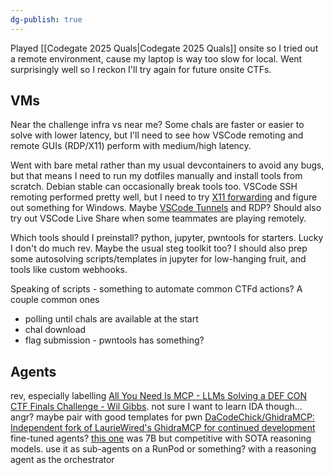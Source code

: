 ```yaml
---
dg-publish: true
---
```

Played [[Codegate 2025 Quals|Codegate 2025 Quals]] onsite so I tried out a remote environment, cause my laptop is way too slow for local. Went surprisingly well so I reckon I'll try again for future onsite CTFs.
## VMs
Near the challenge infra vs near me? Some chals are faster or easier to solve with lower latency, but I'll need to see how VSCode remoting and remote GUIs (RDP/X11) perform with medium/high latency.

Went with bare metal rather than my usual devcontainers to avoid any bugs, but that means I need to run my dotfiles manually and install tools from scratch. Debian stable can occasionally break tools too. VSCode SSH remoting performed pretty well, but I need to try [X11 forwarding](https://x410.dev/cookbook/enabling-ssh-x11-forwarding-in-visual-studio-code-for-remote-development/) and figure out something for Windows. Maybe [VSCode Tunnels](https://code.visualstudio.com/docs/remote/tunnels) and RDP? Should also try out VSCode Live Share when some teammates are playing remotely.

Which tools should I preinstall? python, jupyter, pwntools for starters. Lucky I don't do much rev. Maybe the usual steg toolkit too? I should also prep some autosolving scripts/templates in jupyter for low-hanging fruit, and tools like custom webhooks.

Speaking of scripts - something to automate common CTFd actions? A couple common ones
* polling until chals are available at the start
* chal download
* flag submission - pwntools has something?

## Agents
rev, especially labelling [All You Need Is MCP - LLMs Solving a DEF CON CTF Finals Challenge - Wil Gibbs](https://wilgibbs.com/blog/defcon-finals-mcp/). not sure I want to learn IDA though...
angr? maybe pair with good templates for pwn
[DaCodeChick/GhidraMCP: Independent fork of LaurieWired's GhidraMCP for continued development](https://github.com/DaCodeChick/GhidraMCP)
fine-tuned agents? [this one](https://arxiv.org/html/2505.16366v1) was 7B but competitive with SOTA reasoning models. use it as sub-agents on a RunPod or something? with a reasoning agent as the orchestrator
